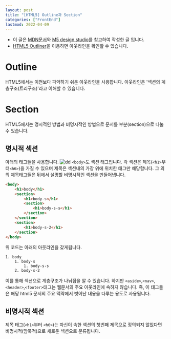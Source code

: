 ```yaml
---
layout: post
title: "[HTML5] Outline과 Section"
categories: ["FrontEnd"]
lastmod: 2022-04-09
---
```

 - 이 글은 [MDN문서](https://developer.mozilla.org/ko/docs/Web/HTML/HTML5_%EB%AC%B8%EC%84%9C%EC%9D%98_%EC%84%B9%EC%85%98%EA%B3%BC_%EC%9C%A4%EA%B3%BD)와 [M5 design studio](https://m5designstudio.com/2013/orlando-web-design/html5-for-beginners-2)를 참고하여 작성한 글 입니다.
 - [HTML5 Outliner](https://gsnedders.html5.org/outliner/)을 이용하면 아웃라인을 확인할 수 있습니다.  
 
# Outline  
 HTML5에서는 이전보다 파악하기 쉬운 아웃라인을 사용합니다. 
아웃라인은 '섹션의 계층구조(트리구조)'라고 이해할 수 있습니다.  

# Section
 HTML5에서는 명시적인 방법과 비명시적인 방법으로 문서를 부분(section)으로 나눌수 있습니다.  
 
## 명시적 섹션
아래의 태그들을 사용합니다.
![dd](https://m5designstudio.com/wp-content/uploads/2013/01/HTML5_website_structure.jpg)
`<body>`도 섹션 태그입니다. 각 섹션은 제목(`<h1>`부터`<h6>`)을 가질 수 있으며 제목은 섹션내의 가장 위에 위치한 태그만 해당합니다. 그 외의 제목태그들은 뒤에서 설명할 비명시적인 섹션을 만들어냅니다.  
```html
<body>
    <h1>body</h1>
    <section>
        <h1>body-s</h1>
        <section>
            <h1>body-s-s</h1>
        </section>
    </section>
    <section>
        <h1>body-s-2</h1>
    </section>
</body>
```
위 코드는 아래의 아웃라인을 갖게됩니다.
```
1. body
    1. body-s
        1. body-s-s
    2. body-s-2
```
이를 통해 섹션으로 계층구조가 나눠짐을 알 수 있습니다. 
하지만 `<aside>`,`<nav>`,`<header>`,`<footer>`태그는 웹문서의 주요 아웃라인에 속하지 않습니다. 즉, 이 태그들은 해당 html5 문서의 주요 맥락에서 벗어난 내용을 다루는 용도로 사용됩니다.
## 비명시적 섹션
제목 태그(`<h1>`부터 `<h6>`)는 자신이 속한 섹션의 첫번째 제목으로 정의되지 않았다면 비명시적(암묵적)으로 새로운 섹션으로 분류됩니다.

